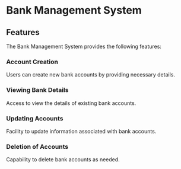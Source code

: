 # Bank Management System

## Features

The Bank Management System provides the following features:

### Account Creation

Users can create new bank accounts by providing necessary details.

### Viewing Bank Details

Access to view the details of existing bank accounts.

### Updating Accounts

Facility to update information associated with bank accounts.

### Deletion of Accounts

Capability to delete bank accounts as needed.
